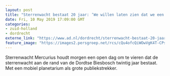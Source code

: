 ```yaml
---
layout: post
title: "Sterrenwacht bestaat 20 jaar: ‘We willen laten zien dat we een volkssterrenwacht zijn’"
date: Fri, 10 May 2019 17:09:00 GMT
categories: 
- zuid-holland 
- dordrecht 
externe_link: "https://www.ad.nl/dordrecht/sterrenwacht-bestaat-20-jaar-we-willen-laten-zien-dat-we-een-volkssterrenwacht-zijn~adbad58f/"
feature_image: "https://images2.persgroep.net/rcs/cQu4ofcQiWOwVgK4T-CPsSZZ2GI/diocontent/146881075/_fitwidth/400/?appId=21791a8992982cd8da851550a453bd7f&quality=0.7"
---
```


Sterrenwacht Mercurius houdt morgen een open dag om te vieren dat de sterrenwacht aan de rand van de Dordtse Biesbosch twintig jaar bestaat. Met een mobiel planetarium als grote publiekstrekker.

